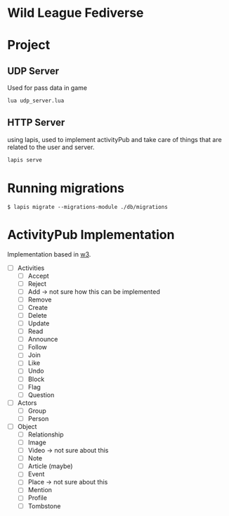 # Wild League Fediverse

# Project

## UDP Server
Used for pass data in game

```bash
lua udp_server.lua
```

## HTTP Server
using lapis, used to implement activityPub and take care of things that are related to the user and server.

```bash
lapis serve
```


# Running migrations
`$ lapis migrate --migrations-module ./db/migrations`

# ActivityPub Implementation
Implementation based in [w3](https://www.w3.org/TR/activitystreams-vocabulary/).

- [ ] Activities
  - [ ] Accept
  - [ ] Reject
  - [ ] Add -> not sure how this can be implemented
  - [ ] Remove
  - [ ] Create
  - [ ] Delete
  - [ ] Update
  - [ ] Read
  - [ ] Announce
  - [ ] Follow
  - [ ] Join
  - [ ] Like
  - [ ] Undo
  - [ ] Block
  - [ ] Flag
  - [ ] Question
- [ ] Actors
  - [ ] Group
  - [ ] Person
- [ ] Object
  - [ ] Relationship
  - [ ] Image
  - [ ] Video -> not sure about this
  - [ ] Note
  - [ ] Article (maybe)
  - [ ] Event
  - [ ] Place -> not sure about this
  - [ ] Mention
  - [ ] Profile
  - [ ] Tombstone
